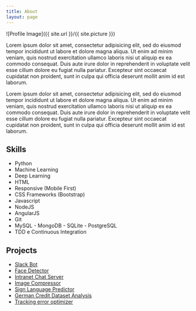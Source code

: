 ```yaml
---
title: About
layout: page
---
```

![Profile Image]({{ site.url }}/{{ site.picture }})

<p>Lorem ipsum dolor sit amet, consectetur adipisicing elit, sed do eiusmod
tempor incididunt ut labore et dolore magna aliqua. Ut enim ad minim veniam,
quis nostrud exercitation ullamco laboris nisi ut aliquip ex ea commodo
consequat. Duis aute irure dolor in reprehenderit in voluptate velit esse
cillum dolore eu fugiat nulla pariatur. Excepteur sint occaecat cupidatat non
proident, sunt in culpa qui officia deserunt mollit anim id est laborum.</p>

<p>Lorem ipsum dolor sit amet, consectetur adipisicing elit, sed do eiusmod
tempor incididunt ut labore et dolore magna aliqua. Ut enim ad minim veniam,
quis nostrud exercitation ullamco laboris nisi ut aliquip ex ea commodo
consequat. Duis aute irure dolor in reprehenderit in voluptate velit esse
cillum dolore eu fugiat nulla pariatur. Excepteur sint occaecat cupidatat non
proident, sunt in culpa qui officia deserunt mollit anim id est laborum.</p>

<h2>Skills</h2>

<ul class="skill-list">
	<li>Python</li>
	<li>Machine Learning</li>
	<li>Deep Learning</li>
	<li>HTML</li>
	<li>Responsive (Mobile First)</li>
	<li>CSS Frameworks (Bootstrap)</li>
	<li>Javascript</li>
	<li>NodeJS</li>
	<li>AngularJS</li>
	<li>Git</li>
	<li>MySQL - MongoDB - SQLite - PostgreSQL</li>
	<li>TDD e Continuous Integration</li>
</ul>

<h2>Projects</h2>

<ul>
	<li><a href="https://github.com/vibhor98/Slack_bot">Slack Bot</a></li>
	<li><a href="https://github.com/vibhor98/Face-Detector">Face Detector</a></li>
	<li><a href="https://github.com/vibhor98/Intranet-Chat-Server">Intranet Chat Server</a></li>
	<li><a href="https://github.com/vibhor98/Image-Compressor">Image Compressor</a></li>
	<li><a href="https://github.com/vibhor98/Sign-Language-Predictor">Sign Language Predictor</a></li>
	<li><a href="https://github.com/vibhor98/German-Credit-Dataset">German Credit Dataset Analysis</a></li>
	<li><a href="https://github.com/vibhor98/Tracking-error-Optimization">Tracking error optimizer</a></li>
</ul>
